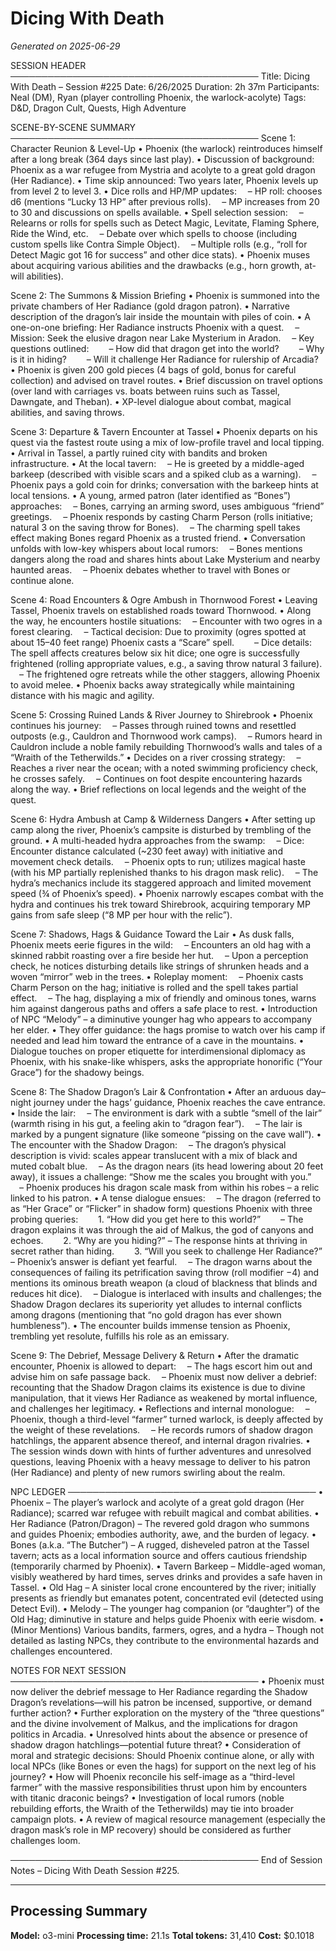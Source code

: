 # Dicing With Death
*Generated on 2025-06-29*

SESSION HEADER
────────────────────────────────────────
Title: Dicing With Death – Session #225
Date: 6/26/2025
Duration: 2h 37m
Participants: Neal (DM), Ryan (player controlling Phoenix, the warlock-acolyte)
Tags: D&D, Dragon Cult, Quests, High Adventure

SCENE-BY-SCENE SUMMARY
────────────────────────────────────────
Scene 1: Character Reunion & Level-Up
• Phoenix (the warlock) reintroduces himself after a long break (364 days since last play).
• Discussion of background: Phoenix as a war refugee from Mystria and acolyte to a great gold dragon (Her Radiance).
• Time skip announced: Two years later, Phoenix levels up from level 2 to level 3.
• Dice rolls and HP/MP updates:
 – HP roll: chooses d6 (mentions “Lucky 13 HP” after previous rolls).
 – MP increases from 20 to 30 and discussions on spells available.
• Spell selection session:
 – Relearns or rolls for spells such as Detect Magic, Levitate, Flaming Sphere, Ride the Wind, etc.
 – Debate over which spells to choose (including custom spells like Contra Simple Object).
 – Multiple rolls (e.g., “roll for Detect Magic got 16 for success” and other dice stats).
• Phoenix muses about acquiring various abilities and the drawbacks (e.g., horn growth, at-will abilities).

Scene 2: The Summons & Mission Briefing
• Phoenix is summoned into the private chambers of Her Radiance (gold dragon patron).
• Narrative description of the dragon’s lair inside the mountain with piles of coin.
• A one-on-one briefing: Her Radiance instructs Phoenix with a quest.
 – Mission: Seek the elusive dragon near Lake Mysterium in Aradon.
 – Key questions outlined:
  – How did that dragon get into the world?
  – Why is it in hiding?
  – Will it challenge Her Radiance for rulership of Arcadia?
• Phoenix is given 200 gold pieces (4 bags of gold, bonus for careful collection) and advised on travel routes.
• Brief discussion on travel options (over land with carriages vs. boats between ruins such as Tassel, Dawngate, and Theban).
• XP-level dialogue about combat, magical abilities, and saving throws.

Scene 3: Departure & Tavern Encounter at Tassel
• Phoenix departs on his quest via the fastest route using a mix of low-profile travel and local tipping.
• Arrival in Tassel, a partly ruined city with bandits and broken infrastructure.
• At the local tavern:
 – He is greeted by a middle-aged barkeep (described with visible scars and a spiked club as a warning).
 – Phoenix pays a gold coin for drinks; conversation with the barkeep hints at local tensions.
• A young, armed patron (later identified as “Bones”) approaches:
 – Bones, carrying an arming sword, uses ambiguous “friend” greetings.
 – Phoenix responds by casting Charm Person (rolls initiative; natural 3 on the saving throw for Bones).
 – The charming spell takes effect making Bones regard Phoenix as a trusted friend.
• Conversation unfolds with low-key whispers about local rumors:
 – Bones mentions dangers along the road and shares hints about Lake Mysterium and nearby haunted areas.
 – Phoenix debates whether to travel with Bones or continue alone.

Scene 4: Road Encounters & Ogre Ambush in Thornwood Forest
• Leaving Tassel, Phoenix travels on established roads toward Thornwood.
• Along the way, he encounters hostile situations:
 – Encounter with two ogres in a forest clearing.
 – Tactical decision: Due to proximity (ogres spotted at about 15–40 feet range) Phoenix casts a “Scare” spell.
  – Dice details: The spell affects creatures below six hit dice; one ogre is successfully frightened (rolling appropriate values, e.g., a saving throw natural 3 failure).
 – The frightened ogre retreats while the other staggers, allowing Phoenix to avoid melee.
• Phoenix backs away strategically while maintaining distance with his magic and agility.

Scene 5: Crossing Ruined Lands & River Journey to Shirebrook
• Phoenix continues his journey:
 – Passes through ruined towns and resettled outposts (e.g., Cauldron and Thornwood work camps).
 – Rumors heard in Cauldron include a noble family rebuilding Thornwood’s walls and tales of a “Wraith of the Tetherwilds.”
• Decides on a river crossing strategy:
 – Reaches a river near the ocean; with a noted swimming proficiency check, he crosses safely.
 – Continues on foot despite encountering hazards along the way.
• Brief reflections on local legends and the weight of the quest.

Scene 6: Hydra Ambush at Camp & Wilderness Dangers
• After setting up camp along the river, Phoenix’s campsite is disturbed by trembling of the ground.
• A multi-headed hydra approaches from the swamp:
 – Dice: Encounter distance calculated (~230 feet away) with initiative and movement check details.
 – Phoenix opts to run; utilizes magical haste (with his MP partially replenished thanks to his dragon mask relic).
 – The hydra’s mechanics include its staggered approach and limited movement speed (¾ of Phoenix’s speed).
• Phoenix narrowly escapes combat with the hydra and continues his trek toward Shirebrook, acquiring temporary MP gains from safe sleep (“8 MP per hour with the relic”).

Scene 7: Shadows, Hags & Guidance Toward the Lair
• As dusk falls, Phoenix meets eerie figures in the wild:
 – Encounters an old hag with a skinned rabbit roasting over a fire beside her hut.
 – Upon a perception check, he notices disturbing details like strings of shrunken heads and a woven “mirror” web in the trees.
• Roleplay moment:
 – Phoenix casts Charm Person on the hag; initiative is rolled and the spell takes partial effect.
 – The hag, displaying a mix of friendly and ominous tones, warns him against dangerous paths and offers a safe place to rest.
• Introduction of NPC “Melody” – a diminutive younger hag who appears to accompany her elder.
• They offer guidance: the hags promise to watch over his camp if needed and lead him toward the entrance of a cave in the mountains.
• Dialogue touches on proper etiquette for interdimensional diplomacy as Phoenix, with his snake-like whispers, asks the appropriate honorific (“Your Grace”) for the shadowy beings.

Scene 8: The Shadow Dragon’s Lair & Confrontation
• After an arduous day–night journey under the hags’ guidance, Phoenix reaches the cave entrance.
• Inside the lair:
 – The environment is dark with a subtle “smell of the lair” (warmth rising in his gut, a feeling akin to “dragon fear”).
 – The lair is marked by a pungent signature (like someone “pissing on the cave wall”).
• The encounter with the Shadow Dragon:
 – The dragon’s physical description is vivid: scales appear translucent with a mix of black and muted cobalt blue.
 – As the dragon nears (its head lowering about 20 feet away), it issues a challenge: “Show me the scales you brought with you.”
 – Phoenix produces his dragon scale mask from within his robes – a relic linked to his patron.
• A tense dialogue ensues:
 – The dragon (referred to as “Her Grace” or “Flicker” in shadow form) questions Phoenix with three probing queries:
  1. “How did you get here to this world?” 
  – The dragon explains it was through the aid of Malkus, the god of canyons and echoes.
  2. “Why are you hiding?” – The response hints at thriving in secret rather than hiding.
  3. “Will you seek to challenge Her Radiance?” – Phoenix’s answer is defiant yet fearful.
 – The dragon warns about the consequences of failing its petrification saving throw (roll modifier −4) and mentions its ominous breath weapon (a cloud of blackness that blinds and reduces hit dice).
 – Dialogue is interlaced with insults and challenges; the Shadow Dragon declares its superiority yet alludes to internal conflicts among dragons (mentioning that “no gold dragon has ever shown humbleness”).
• The encounter builds immense tension as Phoenix, trembling yet resolute, fulfills his role as an emissary.

Scene 9: The Debrief, Message Delivery & Return
• After the dramatic encounter, Phoenix is allowed to depart:
 – The hags escort him out and advise him on safe passage back.
 – Phoenix must now deliver a debrief: recounting that the Shadow Dragon claims its existence is due to divine manipulation, that it views Her Radiance as weakened by mortal influence, and challenges her legitimacy.
• Reflections and internal monologue:
 – Phoenix, though a third-level “farmer” turned warlock, is deeply affected by the weight of these revelations.
 – He records rumors of shadow dragon hatchlings, the apparent absence thereof, and internal dragon rivalries.
• The session winds down with hints of further adventures and unresolved questions, leaving Phoenix with a heavy message to deliver to his patron (Her Radiance) and plenty of new rumors swirling about the realm.

NPC LEDGER
────────────────────────────────────────
• Phoenix – The player’s warlock and acolyte of a great gold dragon (Her Radiance); scarred war refugee with rebuilt magical and combat abilities.
• Her Radiance (Patron/Dragon) – The revered gold dragon who summons and guides Phoenix; embodies authority, awe, and the burden of legacy.
• Bones (a.k.a. “The Butcher”) – A rugged, disheveled patron at the Tassel tavern; acts as a local information source and offers cautious friendship (temporarily charmed by Phoenix).
• Tavern Barkeep – Middle-aged woman, visibly weathered by hard times, serves drinks and provides a safe haven in Tassel.
• Old Hag – A sinister local crone encountered by the river; initially presents as friendly but emanates potent, concentrated evil (detected using Detect Evil).
• Melody – The younger hag companion (or “daughter”) of the Old Hag; diminutive in stature and helps guide Phoenix with eerie wisdom.
• (Minor Mentions) Various bandits, farmers, ogres, and a hydra – Though not detailed as lasting NPCs, they contribute to the environmental hazards and challenges encountered.

NOTES FOR NEXT SESSION
────────────────────────────────────────
• Phoenix must now deliver the debrief message to Her Radiance regarding the Shadow Dragon’s revelations—will his patron be incensed, supportive, or demand further action?
• Further exploration on the mystery of the “three questions” and the divine involvement of Malkus, and the implications for dragon politics in Arcadia.
• Unresolved hints about the absence or presence of shadow dragon hatchlings—potential future threat? 
• Consideration of moral and strategic decisions: Should Phoenix continue alone, or ally with local NPCs (like Bones or even the hags) for support on the next leg of his journey?
• How will Phoenix reconcile his self-image as a “third-level farmer” with the massive responsibilities thrust upon him by encounters with titanic draconic beings?
• Investigation of local rumors (noble rebuilding efforts, the Wraith of the Tetherwilds) may tie into broader campaign plots.
• A review of magical resource management (especially the dragon mask’s role in MP recovery) should be considered as further challenges loom.

────────────────────────────────────────
End of Session Notes – Dicing With Death Session #225.

---
## Processing Summary
**Model:** o3-mini
**Processing time:** 21.1s
**Total tokens:** 31,410
**Cost:** $0.1018
